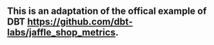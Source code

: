 ## This is an adaptation of the offical example of DBT https://github.com/dbt-labs/jaffle_shop_metrics.
